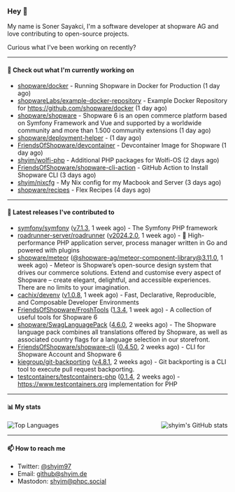 ### Hey 👋

My name is Soner Sayakci, I'm a software developer at shopware AG and love contributing to open-source projects.

Curious what I've been working on recently?

---

#### 👷 Check out what I'm currently working on

- [shopware/docker](https://github.com/shopware/docker) - Running Shopware in Docker for Production (1 day ago)
- [shopwareLabs/example-docker-repository](https://github.com/shopwareLabs/example-docker-repository) - Example Docker Repository for https://github.com/shopware/docker (1 day ago)
- [shopware/shopware](https://github.com/shopware/shopware) - Shopware 6 is an open commerce platform based on Symfony Framework and Vue and supported by a worldwide community and more than 1.500 community extensions (1 day ago)
- [shopware/deployment-helper](https://github.com/shopware/deployment-helper) -  (1 day ago)
- [FriendsOfShopware/devcontainer](https://github.com/FriendsOfShopware/devcontainer) - Devcontainer Image for Shopware (1 day ago)
- [shyim/wolfi-php](https://github.com/shyim/wolfi-php) - Additional PHP packages for Wolfi-OS (2 days ago)
- [FriendsOfShopware/shopware-cli-action](https://github.com/FriendsOfShopware/shopware-cli-action) - GitHub Action to Install Shopware CLI (3 days ago)
- [shyim/nixcfg](https://github.com/shyim/nixcfg) - My Nix config for my Macbook and Server (3 days ago)
- [shopware/recipes](https://github.com/shopware/recipes) - Flex Recipes (4 days ago)

---

#### 🔭 Latest releases I've contributed to

- [symfony/symfony](https://github.com/symfony/symfony) ([v7.1.3](https://github.com/symfony/symfony/releases/tag/v7.1.3), 1 week ago) - The Symfony PHP framework
- [roadrunner-server/roadrunner](https://github.com/roadrunner-server/roadrunner) ([v2024.2.0](https://github.com/roadrunner-server/roadrunner/releases/tag/v2024.2.0), 1 week ago) - 🤯 High-performance PHP application server, process manager written in Go and powered with plugins
- [shopware/meteor](https://github.com/shopware/meteor) ([@shopware-ag/meteor-component-library@3.11.0](https://github.com/shopware/meteor/releases/tag/%40shopware-ag/meteor-component-library%403.11.0), 1 week ago) - Meteor is Shopware’s open-source design system that drives our commerce solutions. Extend and customise every aspect of Shopware – create elegant, delightful, and accessible experiences. There are no limits to your imagination.
- [cachix/devenv](https://github.com/cachix/devenv) ([v1.0.8](https://github.com/cachix/devenv/releases/tag/v1.0.8), 1 week ago) - Fast, Declarative, Reproducible, and Composable Developer Environments
- [FriendsOfShopware/FroshTools](https://github.com/FriendsOfShopware/FroshTools) ([1.3.4](https://github.com/FriendsOfShopware/FroshTools/releases/tag/1.3.4), 1 week ago) - A collection of useful tools for Shopware 6
- [shopware/SwagLanguagePack](https://github.com/shopware/SwagLanguagePack) ([4.6.0](https://github.com/shopware/SwagLanguagePack/releases/tag/4.6.0), 2 weeks ago) - The Shopware language pack combines all translations offered by Shopware, as well as associated country flags for a language selection in our storefront.
- [FriendsOfShopware/shopware-cli](https://github.com/FriendsOfShopware/shopware-cli) ([0.4.50](https://github.com/FriendsOfShopware/shopware-cli/releases/tag/0.4.50), 2 weeks ago) - CLI for Shopware Account and Shopware 6
- [kiegroup/git-backporting](https://github.com/kiegroup/git-backporting) ([v4.8.1](https://github.com/kiegroup/git-backporting/releases/tag/v4.8.1), 2 weeks ago) - Git backporting is a CLI tool to execute pull request backporting.
- [testcontainers/testcontainers-php](https://github.com/testcontainers/testcontainers-php) ([0.1.4](https://github.com/testcontainers/testcontainers-php/releases/tag/0.1.4), 2 weeks ago) - https://www.testcontainers.org implementation for PHP

---

#### 📊 My stats

<img align="right" alt="shyim's GitHub stats" src="https://github-readme-stats.vercel.app/api?username=shyim&count_private=1&show_icons=true&" />

![Top Languages](https://github-readme-stats.vercel.app/api/top-langs/?username=shyim)

---

#### 📫 How to reach me

- Twitter: [@shyim97](https://twitter.com/shyim97)
- Email: [github@shyim.de](mailto://github@shyim.de)
- Mastodon: <a rel="me" href="https://phpc.social/@shyim">shyim@phpc.social</a>
